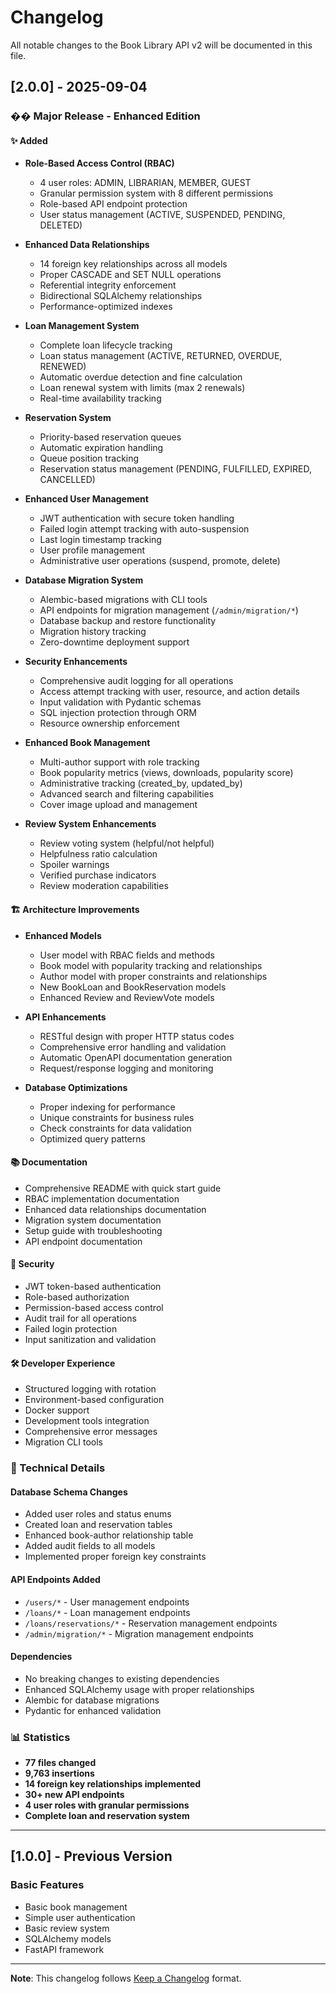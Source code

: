 # Changelog

All notable changes to the Book Library API v2 will be documented in this file.

## [2.0.0] - 2025-09-04

### �� Major Release - Enhanced Edition

#### ✨ Added
- **Role-Based Access Control (RBAC)**
  - 4 user roles: ADMIN, LIBRARIAN, MEMBER, GUEST
  - Granular permission system with 8 different permissions
  - Role-based API endpoint protection
  - User status management (ACTIVE, SUSPENDED, PENDING, DELETED)

- **Enhanced Data Relationships**
  - 14 foreign key relationships across all models
  - Proper CASCADE and SET NULL operations
  - Referential integrity enforcement
  - Bidirectional SQLAlchemy relationships
  - Performance-optimized indexes

- **Loan Management System**
  - Complete loan lifecycle tracking
  - Loan status management (ACTIVE, RETURNED, OVERDUE, RENEWED)
  - Automatic overdue detection and fine calculation
  - Loan renewal system with limits (max 2 renewals)
  - Real-time availability tracking

- **Reservation System**
  - Priority-based reservation queues
  - Automatic expiration handling
  - Queue position tracking
  - Reservation status management (PENDING, FULFILLED, EXPIRED, CANCELLED)

- **Enhanced User Management**
  - JWT authentication with secure token handling
  - Failed login attempt tracking with auto-suspension
  - Last login timestamp tracking
  - User profile management
  - Administrative user operations (suspend, promote, delete)

- **Database Migration System**
  - Alembic-based migrations with CLI tools
  - API endpoints for migration management (`/admin/migration/*`)
  - Database backup and restore functionality
  - Migration history tracking
  - Zero-downtime deployment support

- **Security Enhancements**
  - Comprehensive audit logging for all operations
  - Access attempt tracking with user, resource, and action details
  - Input validation with Pydantic schemas
  - SQL injection protection through ORM
  - Resource ownership enforcement

- **Enhanced Book Management**
  - Multi-author support with role tracking
  - Book popularity metrics (views, downloads, popularity score)
  - Administrative tracking (created_by, updated_by)
  - Advanced search and filtering capabilities
  - Cover image upload and management

- **Review System Enhancements**
  - Review voting system (helpful/not helpful)
  - Helpfulness ratio calculation
  - Spoiler warnings
  - Verified purchase indicators
  - Review moderation capabilities

#### 🏗️ Architecture Improvements
- **Enhanced Models**
  - User model with RBAC fields and methods
  - Book model with popularity tracking and relationships
  - Author model with proper constraints and relationships
  - New BookLoan and BookReservation models
  - Enhanced Review and ReviewVote models

- **API Enhancements**
  - RESTful design with proper HTTP status codes
  - Comprehensive error handling and validation
  - Automatic OpenAPI documentation generation
  - Request/response logging and monitoring

- **Database Optimizations**
  - Proper indexing for performance
  - Unique constraints for business rules
  - Check constraints for data validation
  - Optimized query patterns

#### 📚 Documentation
- Comprehensive README with quick start guide
- RBAC implementation documentation
- Enhanced data relationships documentation
- Migration system documentation
- Setup guide with troubleshooting
- API endpoint documentation

#### 🔐 Security
- JWT token-based authentication
- Role-based authorization
- Permission-based access control
- Audit trail for all operations
- Failed login protection
- Input sanitization and validation

#### 🛠️ Developer Experience
- Structured logging with rotation
- Environment-based configuration
- Docker support
- Development tools integration
- Comprehensive error messages
- Migration CLI tools

### 🔧 Technical Details

#### Database Schema Changes
- Added user roles and status enums
- Created loan and reservation tables
- Enhanced book-author relationship table
- Added audit fields to all models
- Implemented proper foreign key constraints

#### API Endpoints Added
- `/users/*` - User management endpoints
- `/loans/*` - Loan management endpoints
- `/loans/reservations/*` - Reservation management endpoints
- `/admin/migration/*` - Migration management endpoints

#### Dependencies
- No breaking changes to existing dependencies
- Enhanced SQLAlchemy usage with proper relationships
- Alembic for database migrations
- Pydantic for enhanced validation

### 📊 Statistics
- **77 files changed**
- **9,763 insertions**
- **14 foreign key relationships implemented**
- **30+ new API endpoints**
- **4 user roles with granular permissions**
- **Complete loan and reservation system**

---

## [1.0.0] - Previous Version

### Basic Features
- Basic book management
- Simple user authentication
- Basic review system
- SQLAlchemy models
- FastAPI framework

---

**Note**: This changelog follows [Keep a Changelog](https://keepachangelog.com/en/1.0.0/) format.
